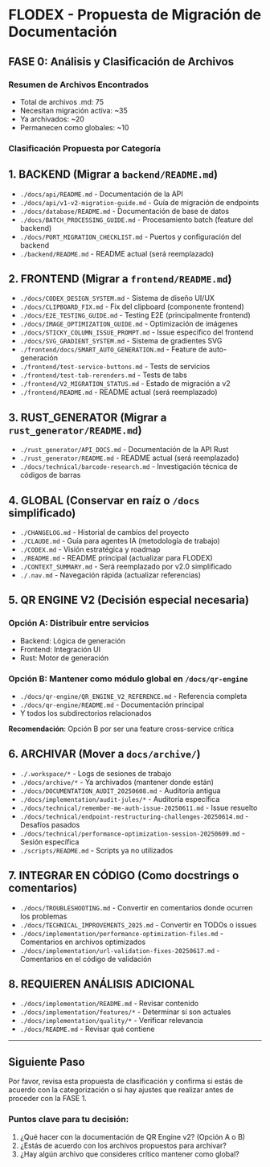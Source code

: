 # FLODEX - Propuesta de Migración de Documentación

## FASE 0: Análisis y Clasificación de Archivos

### Resumen de Archivos Encontrados
- Total de archivos .md: 75
- Necesitan migración activa: ~35
- Ya archivados: ~20
- Permanecen como globales: ~10

### Clasificación Propuesta por Categoría

## 1. BACKEND (Migrar a `backend/README.md`)
- `./docs/api/README.md` - Documentación de la API
- `./docs/api/v1-v2-migration-guide.md` - Guía de migración de endpoints
- `./docs/database/README.md` - Documentación de base de datos
- `./docs/BATCH_PROCESSING_GUIDE.md` - Procesamiento batch (feature del backend)
- `./docs/PORT_MIGRATION_CHECKLIST.md` - Puertos y configuración del backend
- `./backend/README.md` - README actual (será reemplazado)

## 2. FRONTEND (Migrar a `frontend/README.md`)
- `./docs/CODEX_DESIGN_SYSTEM.md` - Sistema de diseño UI/UX
- `./docs/CLIPBOARD_FIX.md` - Fix del clipboard (componente frontend)
- `./docs/E2E_TESTING_GUIDE.md` - Testing E2E (principalmente frontend)
- `./docs/IMAGE_OPTIMIZATION_GUIDE.md` - Optimización de imágenes
- `./docs/STICKY_COLUMN_ISSUE_PROMPT.md` - Issue específico del frontend
- `./docs/SVG_GRADIENT_SYSTEM.md` - Sistema de gradientes SVG
- `./frontend/docs/SMART_AUTO_GENERATION.md` - Feature de auto-generación
- `./frontend/test-service-buttons.md` - Tests de servicios
- `./frontend/test-tab-rerenders.md` - Tests de tabs
- `./frontend/V2_MIGRATION_STATUS.md` - Estado de migración a v2
- `./frontend/README.md` - README actual (será reemplazado)

## 3. RUST_GENERATOR (Migrar a `rust_generator/README.md`)
- `./rust_generator/API_DOCS.md` - Documentación de la API Rust
- `./rust_generator/README.md` - README actual (será reemplazado)
- `./docs/technical/barcode-research.md` - Investigación técnica de códigos de barras

## 4. GLOBAL (Conservar en raíz o `/docs` simplificado)
- `./CHANGELOG.md` - Historial de cambios del proyecto
- `./CLAUDE.md` - Guía para agentes IA (metodología de trabajo)
- `./CODEX.md` - Visión estratégica y roadmap
- `./README.md` - README principal (actualizar para FLODEX)
- `./CONTEXT_SUMMARY.md` - Será reemplazado por v2.0 simplificado
- `./.nav.md` - Navegación rápida (actualizar referencias)

## 5. QR ENGINE V2 (Decisión especial necesaria)
### Opción A: Distribuir entre servicios
- Backend: Lógica de generación
- Frontend: Integración UI
- Rust: Motor de generación

### Opción B: Mantener como módulo global en `/docs/qr-engine`
- `./docs/qr-engine/QR_ENGINE_V2_REFERENCE.md` - Referencia completa
- `./docs/qr-engine/README.md` - Documentación principal
- Y todos los subdirectorios relacionados

**Recomendación**: Opción B por ser una feature cross-service crítica

## 6. ARCHIVAR (Mover a `docs/archive/`)
- `./.workspace/*` - Logs de sesiones de trabajo
- `./docs/archive/*` - Ya archivados (mantener donde están)
- `./docs/DOCUMENTATION_AUDIT_20250608.md` - Auditoría antigua
- `./docs/implementation/audit-jules/*` - Auditoría específica
- `./docs/technical/remember-me-auth-issue-20250611.md` - Issue resuelto
- `./docs/technical/endpoint-restructuring-challenges-20250614.md` - Desafíos pasados
- `./docs/technical/performance-optimization-session-20250609.md` - Sesión específica
- `./scripts/README.md` - Scripts ya no utilizados

## 7. INTEGRAR EN CÓDIGO (Como docstrings o comentarios)
- `./docs/TROUBLESHOOTING.md` - Convertir en comentarios donde ocurren los problemas
- `./docs/TECHNICAL_IMPROVEMENTS_2025.md` - Convertir en TODOs o issues
- `./docs/implementation/performance-optimization-files.md` - Comentarios en archivos optimizados
- `./docs/implementation/url-validation-fixes-20250617.md` - Comentarios en el código de validación

## 8. REQUIEREN ANÁLISIS ADICIONAL
- `./docs/implementation/README.md` - Revisar contenido
- `./docs/implementation/features/*` - Determinar si son actuales
- `./docs/implementation/quality/*` - Verificar relevancia
- `./docs/README.md` - Revisar qué contiene

---

## Siguiente Paso
Por favor, revisa esta propuesta de clasificación y confirma si estás de acuerdo con la categorización o si hay ajustes que realizar antes de proceder con la FASE 1.

### Puntos clave para tu decisión:
1. ¿Qué hacer con la documentación de QR Engine v2? (Opción A o B)
2. ¿Estás de acuerdo con los archivos propuestos para archivar?
3. ¿Hay algún archivo que consideres crítico mantener como global?